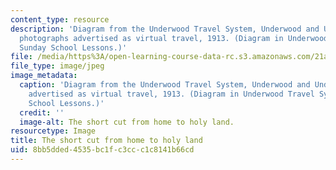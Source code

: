 ```yaml
---
content_type: resource
description: 'Diagram from the Underwood Travel System, Underwood and Underwood''s
  photographs advertised as virtual travel, 1913. (Diagram in Underwood Travel System:
  Sunday School Lessons.)'
file: /media/https%3A/open-learning-course-data-rc.s3.amazonaws.com/21a-348-photography-and-truth-spring-2008/8bb5dded4535bc1fc3ccc1c8141b66cd_21a-348f08-th.jpg
file_type: image/jpeg
image_metadata:
  caption: 'Diagram from the Underwood Travel System, Underwood and Underwood''s photographs
    advertised as virtual travel, 1913. (Diagram in Underwood Travel System: Sunday
    School Lessons.)'
  credit: ''
  image-alt: The short cut from home to holy land.
resourcetype: Image
title: The short cut from home to holy land
uid: 8bb5dded-4535-bc1f-c3cc-c1c8141b66cd
---
```

